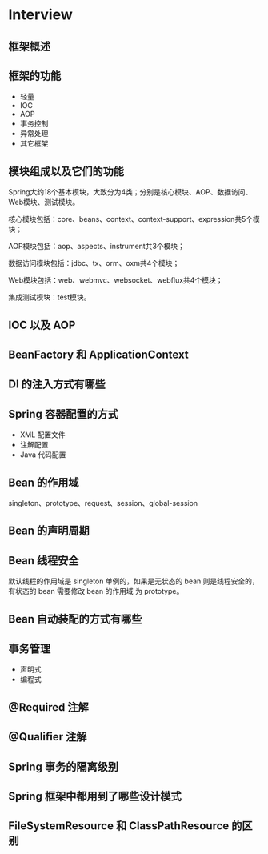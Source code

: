 # Interview

## 框架概述

## 框架的功能

- 轻量
- IOC
- AOP
- 事务控制
- 异常处理
- 其它框架

## 模块组成以及它们的功能

Spring大约18个基本模块，大致分为4类；分别是核心模块、AOP、数据访问、Web模块、测试模块。

核心模块包括：core、beans、context、context-support、expression共5个模块；

AOP模块包括：aop、aspects、instrument共3个模块；

数据访问模块包括：jdbc、tx、orm、oxm共4个模块；

Web模块包括：web、webmvc、websocket、webflux共4个模块；

集成测试模块：test模块。

## IOC 以及 AOP

## BeanFactory 和 ApplicationContext

## DI 的注入方式有哪些

## **Spring 容器配置的方式**

- XML 配置文件
- 注解配置
- Java 代码配置

## Bean 的作用域

singleton、prototype、request、session、global-session

## Bean 的声明周期

## Bean 线程安全

默认线程的作用域是 singleton 单例的，如果是无状态的 bean 则是线程安全的，有状态的 bean 需要修改 bean 的作用域 为 prototype。

## Bean 自动装配的方式有哪些

## 事务管理

- 声明式
- 编程式

## @**Required** 注解

## @Qualifier 注解

## Spring 事务的隔离级别

## Spring 框架中都用到了哪些设计模式

## FileSystemResource 和 ClassPathResource 的区别

